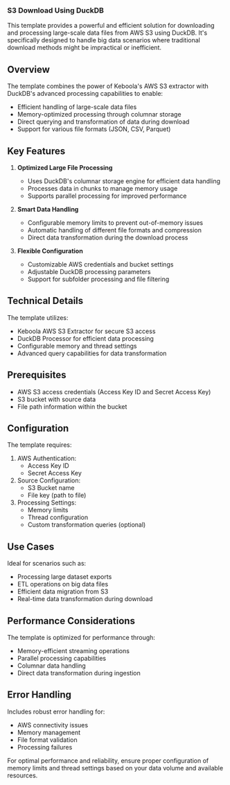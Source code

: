 ### S3 Download Using DuckDB

This template provides a powerful and efficient solution for downloading and processing large-scale data files from AWS S3 using DuckDB. It's specifically designed to handle big data scenarios where traditional download methods might be impractical or inefficient.

## Overview

The template combines the power of Keboola's AWS S3 extractor with DuckDB's advanced processing capabilities to enable:
- Efficient handling of large-scale data files
- Memory-optimized processing through columnar storage
- Direct querying and transformation of data during download
- Support for various file formats (JSON, CSV, Parquet)

## Key Features

1. **Optimized Large File Processing**
   - Uses DuckDB's columnar storage engine for efficient data handling
   - Processes data in chunks to manage memory usage
   - Supports parallel processing for improved performance

2. **Smart Data Handling**
   - Configurable memory limits to prevent out-of-memory issues
   - Automatic handling of different file formats and compression
   - Direct data transformation during the download process

3. **Flexible Configuration**
   - Customizable AWS credentials and bucket settings
   - Adjustable DuckDB processing parameters
   - Support for subfolder processing and file filtering

## Technical Details

The template utilizes:
- Keboola AWS S3 Extractor for secure S3 access
- DuckDB Processor for efficient data processing
- Configurable memory and thread settings
- Advanced query capabilities for data transformation

## Prerequisites

- AWS S3 access credentials (Access Key ID and Secret Access Key)
- S3 bucket with source data
- File path information within the bucket

## Configuration

The template requires:
1. AWS Authentication:
   - Access Key ID
   - Secret Access Key
2. Source Configuration:
   - S3 Bucket name
   - File key (path to file)
3. Processing Settings:
   - Memory limits
   - Thread configuration
   - Custom transformation queries (optional)

## Use Cases

Ideal for scenarios such as:
- Processing large dataset exports
- ETL operations on big data files
- Efficient data migration from S3
- Real-time data transformation during download

## Performance Considerations

The template is optimized for performance through:
- Memory-efficient streaming operations
- Parallel processing capabilities
- Columnar data handling
- Direct data transformation during ingestion

## Error Handling

Includes robust error handling for:
- AWS connectivity issues
- Memory management
- File format validation
- Processing failures

For optimal performance and reliability, ensure proper configuration of memory limits and thread settings based on your data volume and available resources.

